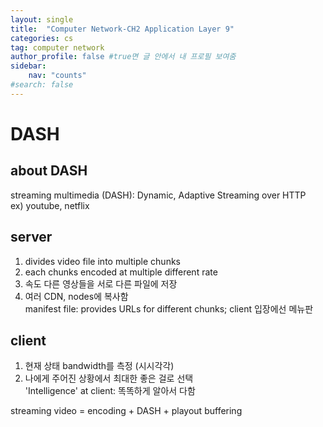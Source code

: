```yaml
---
layout: single
title:  "Computer Network-CH2 Application Layer 9"
categories: cs
tag: computer network
author_profile: false #true면 글 안에서 내 프로필 보여줌
sidebar:
    nav: "counts"
#search: false
---
```


# DASH

## about DASH
streaming multimedia (DASH): Dynamic, Adaptive Streaming over HTTP   
ex) youtube, netflix   

## server
1. divides video file into multiple chunks   
2. each chunks encoded at multiple different rate   
3. 속도 다른 영상들을 서로 다른 파일에 저장   
4. 여러 CDN, nodes에 복사함   
manifest file: provides URLs for different chunks; client 입장에선 메뉴판

## client 
1. 현재 상태 bandwidth를 측정 (시시각각)   
2. 나에게 주어진 상황에서 최대한 좋은 걸로 선택   
'Intelligence' at client: 똑똑하게 알아서 다함   
   
streaming video = encoding + DASH + playout buffering   


